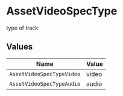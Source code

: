 # AssetVideoSpecType

type of track


## Values

| Name                      | Value                     |
| ------------------------- | ------------------------- |
| `AssetVideoSpecTypeVideo` | video                     |
| `AssetVideoSpecTypeAudio` | audio                     |
